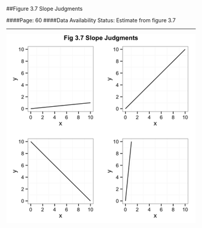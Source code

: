 ##Figure 3.7 Slope Judgments

####Page: 60
####Data Availability Status: Estimate from figure 3.7
***
![`Slope Judgments`](fig03-07_slope-judgments.png)



